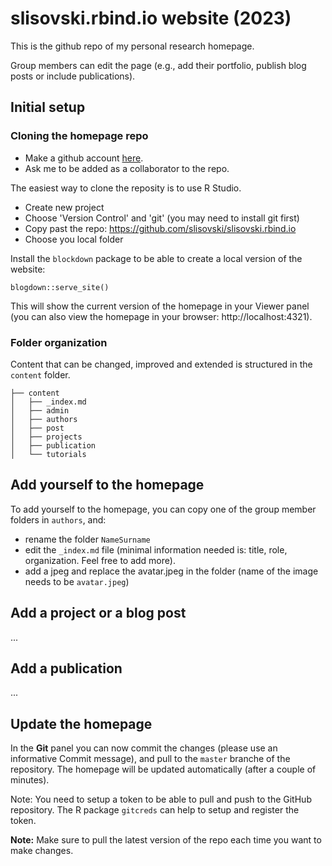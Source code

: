 # slisovski.rbind.io website (2023)

This is the github repo of my personal research homepage.

Group members can edit the page (e.g., add their portfolio, publish blog posts or include publications).

## Initial setup

### Cloning the homepage repo

- Make a github account [here](https://github.com/).
- Ask me to be added as a collaborator to the repo.

The easiest way to clone the reposity is to use R Studio.
- Create new project
- Choose 'Version Control' and 'git' (you may need to install git first)
- Copy past the repo: https://github.com/slisovski/slisovski.rbind.io
- Choose you local folder

Install the `blockdown` package to be able to create a local version of the website:

```
blogdown::serve_site()
```

This will show the current version of the homepage in your Viewer panel (you can also view the homepage in your browser: http://localhost:4321).

### Folder organization 

Content that can be changed, improved and extended is structured in the `content` folder.

```
├── content
│   ├── _index.md
│   ├── admin
│   ├── authors
│   ├── post
│   ├── projects
│   ├── publication
│   └── tutorials
```

## Add yourself to the homepage

To add yourself to the homepage, you can copy one of the group member folders in `authors`, and:
- rename the folder `NameSurname`
- edit the `_index.md` file (minimal information needed is: title, role, organization. Feel free to add more).
- add a jpeg and replace the avatar.jpeg in the folder (name of the image needs to be `avatar.jpeg`)

## Add a project or a blog post

...

## Add a publication

...

## Update the homepage

In the **Git** panel you can now commit the changes (please use an informative Commit message), and pull to the `master` branche of the repository. The homepage will be updated automatically (after a couple of minutes).

Note: You need to setup a token to be able to pull and push to the GitHub repository.
The R package `gitcreds` can help to setup and register the token.

**Note:** Make sure to pull the latest version of the repo each time you want to make changes.